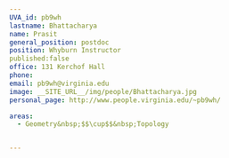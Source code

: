 ```yaml
---
UVA_id: pb9wh
lastname: Bhattacharya
name: Prasit
general_position: postdoc
position: Whyburn Instructor
published:false
office: 131 Kerchof Hall
phone:
email: pb9wh@virginia.edu
image: __SITE_URL__/img/people/Bhattacharya.jpg
personal_page: http://www.people.virginia.edu/~pb9wh/

areas:
  - Geometry&nbsp;$$\cup$$&nbsp;Topology


---
```

